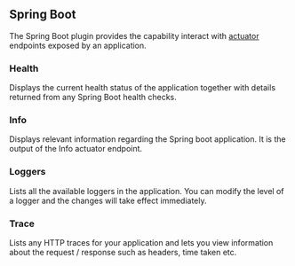 ## Spring Boot

The Spring Boot plugin provides the capability interact with [actuator](https://docs.spring.io/spring-boot/docs/current/reference/html/production-ready-endpoints.html) endpoints exposed by an application.

### Health

Displays the current health status of the application together with details returned from any Spring Boot health checks.

### Info

Displays relevant information regarding the Spring boot application. It is the output of the Info actuator endpoint.

### Loggers

Lists all the available loggers in the application. You can modify the level of a logger and the changes will take effect immediately.

### Trace

Lists any HTTP traces for your application and lets you view information about the request / response such as headers, time taken etc.
